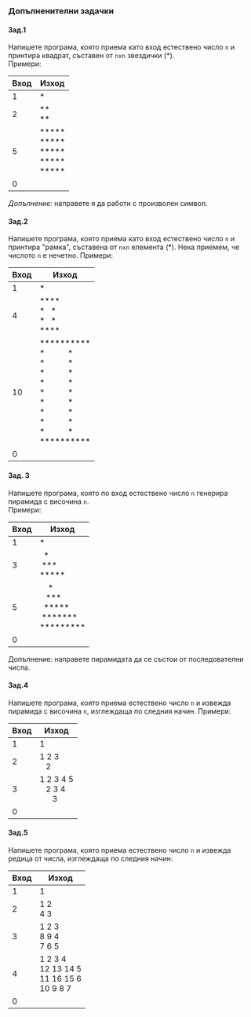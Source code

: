 ### Допълненителни задачки

#### Зад.1 
Напишете програма, която приема като вход естествено число `n` и принтира квадрат, съставен от `nxn` звездички (\*).  
Примери:  

| Вход     | Изход           | 
| ------------- |---------------|
| 1     | \*|
| 2     | \*\* <br> \*\*| 
| 5 | \*\*\*\*\* <br>  \*\*\*\*\* <br> \*\*\*\*\* <br> \*\*\*\*\* <br> \*\*\*\*\* <br>     |
|0  | |

*Допълнение:* направете я да работи с произволен символ.

#### Зад.2 
Напишете програма, която приема като вход естествено число `n` и принтира "рамка", съставена от `nxn` елемента (\*). Нека приемем, че числото `n`  е нечетно.
Примери:  

| Вход     | Изход           | 
| ------------- |---------------|
| 1     | \*|
| 4     | \*\*\*\* <br> \*&nbsp;&nbsp;&nbsp;\* <br>\*&nbsp;&nbsp;&nbsp;\* <br>\*\*\*\*| 
| 10 | \*\*\*\*\*\*\*\*\*\* <br>  \*&nbsp;&nbsp;&nbsp;&nbsp;&nbsp;&nbsp;&nbsp;&nbsp;&nbsp;&nbsp;&nbsp;\*<br>  \*&nbsp;&nbsp;&nbsp;&nbsp;&nbsp;&nbsp;&nbsp;&nbsp;&nbsp;&nbsp;&nbsp;\*<br>  \*&nbsp;&nbsp;&nbsp;&nbsp;&nbsp;&nbsp;&nbsp;&nbsp;&nbsp;&nbsp;&nbsp;\*<br>  \*&nbsp;&nbsp;&nbsp;&nbsp;&nbsp;&nbsp;&nbsp;&nbsp;&nbsp;&nbsp;&nbsp;\*<br>  \*&nbsp;&nbsp;&nbsp;&nbsp;&nbsp;&nbsp;&nbsp;&nbsp;&nbsp;&nbsp;&nbsp;\*<br>  \*&nbsp;&nbsp;&nbsp;&nbsp;&nbsp;&nbsp;&nbsp;&nbsp;&nbsp;&nbsp;&nbsp;\*<br>  \*&nbsp;&nbsp;&nbsp;&nbsp;&nbsp;&nbsp;&nbsp;&nbsp;&nbsp;&nbsp;&nbsp;\*<br>  \*&nbsp;&nbsp;&nbsp;&nbsp;&nbsp;&nbsp;&nbsp;&nbsp;&nbsp;&nbsp;&nbsp;\*<br>  \*&nbsp;&nbsp;&nbsp;&nbsp;&nbsp;&nbsp;&nbsp;&nbsp;&nbsp;&nbsp;&nbsp;\* <br> \*\*\*\*\*\*\*\*\*\* |
|0  | |

#### Зад. 3
Напишете програма, която по вход естествено число `n` генерира пирамида с височина `n`.  
Примери:

| Вход     | Изход           | 
| ------------- |---------------|
| 1     | \*|
| 3    | &nbsp;&nbsp;\* <br> &nbsp;\*\*\* <br> \*\*\*\*\*| 
| 5 | &nbsp;&nbsp;&nbsp;&nbsp;\* <br>  &nbsp;&nbsp;&nbsp;\*\*\* <br> &nbsp;&nbsp;\*\*\*\*\* <br>&nbsp;\*\*\*\*\*\*\* <br> \*\*\*\*\*\*\*\*\*  |
|0  | |

Допълнение: направете пирамидата да се състои от последователни числа.

#### Зад.4 
Напишете програма, която приема естествено число `n` и извежда пирамида с височина `n`, изглеждаща по следния начин.
Примери:

| Вход     | Изход           | 
| ------------- |---------------|
| 1     | 1|
| 2     |1&nbsp;2&nbsp;3 <br> &nbsp;&nbsp;&nbsp;2| 
| 3 | 1&nbsp;2&nbsp;3&nbsp;4&nbsp;5 <br>&nbsp; &nbsp;2&nbsp;3&nbsp;4&nbsp;   <br> &nbsp;&nbsp;&nbsp;&nbsp;&nbsp;&nbsp;3|
|0  | |

#### Зад.5 
Напишете програма, която приема естествено число `n` и извежда редица от числа, изглеждаща по следния начин:  

| Вход     | Изход           | 
| ------------- |---------------|
| 1     | 1|
| 2     |1 2 <br> 4 3| 
| 3     |1 2 3 <br> 8 9 4 <br> 7 6 5| 
| 4 |1 2 3 4<br>12 13 14 5<br>11 16 15 6<br>10 9 8 7|
|0  | |
